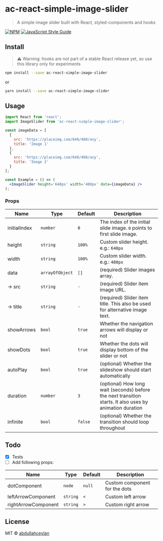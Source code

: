 # ac-react-simple-image-slider

> A simple image slider built with React, styled-components and hooks

[![NPM](https://img.shields.io/npm/v/ac-react-simple-image-slider.svg)](https://www.npmjs.com/package/ac-react-simple-image-slider) [![JavaScript Style Guide](https://img.shields.io/badge/code_style-standard-brightgreen.svg)](https://standardjs.com)

## Install

> ⚠️ Warning: hooks are not part of a stable React release yet, so use this library only for experiments

```bash
npm install --save ac-react-simple-image-slider
```

or

```bash
yarn install --save ac-react-simple-image-slider
```

## Usage

```jsx
import React from 'react';
import ImageSlider from 'ac-react-simple-image-slider';

const imageData = [
  {
    src: 'https://placeimg.com/640/480/any',
    title: 'Image 1'
  },
  {
    src: 'https://placeimg.com/640/480/any',
    title: 'Image 2'
  }
];

const Example = () => (
  <ImageSlider height='640px' width='480px' data={imageData} />
);
```

### Props

| Name                | Type            | Default | Description                                                                                              |
| ------------------- | --------------- | ------- | -------------------------------------------------------------------------------------------------------- |
| initialIndex        | `number`        | `0`     | The index of the initial slide image. `0` points to first slide image.                                   |
| height              | `string`        | `100%`  | Custom slider height. e.g.: `640px`                                                                      |
| width               | `string`        | `100%`  | Custom slider width. e.g.: `480px`                                                                       |
| data                | `arrayOfObject` | `[]`    | (required) Slider images array.                                                                          |
|  ->   src             | `string` | `-`    | (required) Slider item image URL.                                                                 |
|  ->   title             | `string` | `-`    | (required) Slider item title. This also be used for alternative image text.                                                                          |
| showArrows          | `bool`          | `true`  | Whether the navigation arrows will display or not                                                        |
| showDots            | `bool`          | `true`  | Whether the dots will display bottom of the slider or not                                                |
| autoPlay            | `bool`          | `true`  | (optional) Whether the slideshow should start automatically                                              |
| duration            | `number`        | `3`     | (optional) How long wait (seconds) before the next transition starts. It also uses by animation duration |
| infinite            | `bool`          | `false` | (optional) Whether the transition should loop throughout                                                                                       |

## Todo

- [x] Tests
- [ ] Add following props:

| Name         | Type   | Default | Description                   |
| ------------ | ------ | ------- | ----------------------------- |
| dotComponent | `node` | `null`  | Custom component for the dots |                                       |
| leftArrowComponent  | `string`        | `<`     | Custom left arrow                                                                                        |
| rightArrowComponent | `string`        | `>`     | Custom right arrow    

## License

MIT © [abdullahceylan](https://github.com/abdullahceylan)
